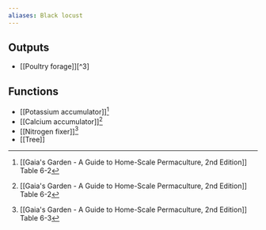 ```yaml
---
aliases: Black locust
---
```

## Outputs
- [[Poultry forage]][^3]

## Functions
- [[Potassium accumulator]][^1]
- [[Calcium accumulator]][^1]
- [[Nitrogen fixer]][^2]
- [[Tree]]

[^1]: [[Gaia's Garden - A Guide to Home-Scale Permaculture, 2nd Edition]] Table 6-2
[^2]: [[Gaia's Garden - A Guide to Home-Scale Permaculture, 2nd Edition]] Table 6-3


